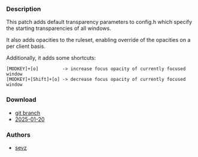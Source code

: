 ### Description
This patch adds default transparency parameters to config.h which specify the starting transparencies of all windows.

It also adds opacities to the ruleset, enabling override of the opacities on a per client basis.

Additionally, it adds some shortcuts:
```
[MODKEY]+[o]         -> increase focus opacity of currently focused window
[MODKEY]+[Shift]+[o] -> decrease focus opacity of currently focused window
```


### Download
- [git branch](https://codeberg.org/sevz/dwl/src/branch/client-opacity)
- [2025-01-20](https://codeberg.org/dwl/dwl-patches/raw/branch/main/patches/client-opacity/client-opacity.patch)

### Authors
- [sevz](https://codeberg.org/sevz)
